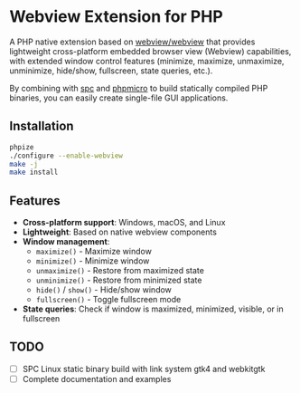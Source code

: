 # Webview Extension for PHP

A PHP native extension based on [webview/webview](https://github.com/webview/webview) that provides lightweight cross-platform embedded browser view (Webview) capabilities, with extended window control features (minimize, maximize, unmaximize, unminimize, hide/show, fullscreen, state queries, etc.).

By combining with [spc](https://github.com/crazywhalecc/static-php-cli) and [phpmicro](https://github.com/dixyes/phpmicro) to build statically compiled PHP binaries, you can easily create single-file GUI applications.

## Installation

```bash
phpize
./configure --enable-webview
make -j
make install
```

## Features

- **Cross-platform support**: Windows, macOS, and Linux
- **Lightweight**: Based on native webview components
- **Window management**:
  - `maximize()` - Maximize window
  - `minimize()` - Minimize window
  - `unmaximize()` - Restore from maximized state
  - `unminimize()` - Restore from minimized state
  - `hide()` / `show()` - Hide/show window
  - `fullscreen()` - Toggle fullscreen mode
- **State queries**: Check if window is maximized, minimized, visible, or in fullscreen

## TODO

- [ ] SPC Linux static binary build with link system gtk4 and webkitgtk
- [ ] Complete documentation and examples
